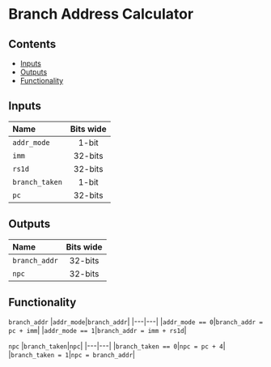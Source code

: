# Branch Address Calculator #

## Contents
* [Inputs](#inputs)
* [Outputs](#outputs)
* [Functionality](#functionality)

## Inputs
|Name|Bits wide|
|:---|:---:|
|```addr_mode```|1-bit|
|```imm```|32-bits|
|```rs1d```|32-bits|
|```branch_taken```|1-bit|
|```pc```|32-bits|

## Outputs
|Name|Bits wide|
|:---|:---:|
|```branch_addr```|32-bits|
|```npc```|32-bits|

## Functionality
```branch_addr```
  |```addr_mode```|```branch_addr```|
  |---|---|
  |```addr_mode == 0```|```branch_addr = pc + imm```|
  |```addr_mode == 1```|```branch_addr = imm + rs1d```|

```npc```
  |```branch_taken```|```npc```|
  |---|---|
  |```branch_taken == 0```|```npc = pc + 4```|
  |```branch_taken = 1```|```npc = branch_addr```|
  
